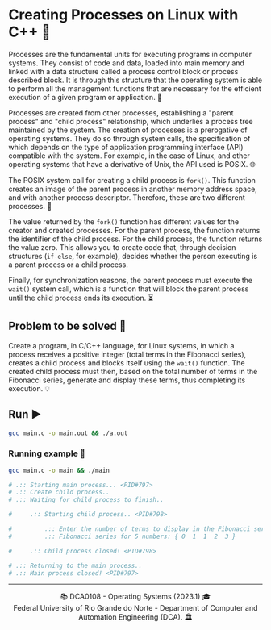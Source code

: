 # Creating Processes on Linux with C++ 🐧

Processes are the fundamental units for executing programs in computer systems. They consist of code and data, loaded into main memory and linked with a data structure called a process control block or process described block. It is through this structure that the operating system is able to perform all the management functions that are necessary for the efficient execution of a given program or application. 🚀

Processes are created from other processes, establishing a "parent process" and "child process" relationship, which underlies a process tree maintained by the system. The creation of processes is a prerogative of operating systems. They do so through system calls, the specification of which depends on the type of application programming interface (API) compatible with the system. For example, in the case of Linux, and other operating systems that have a derivative of Unix, the API used is POSIX. 🌐

The POSIX system call for creating a child process is `fork()`. This function creates an image of the parent process in another memory address space, and with another process descriptor. Therefore, these are two different processes. 🔄

The value returned by the `fork()` function has different values ​​for the creator and created processes. For the parent process, the function returns the identifier of the child process. For the child process, the function returns the value zero. This allows you to create code that, through decision structures (`if-else`, for example), decides whether the person executing is a parent process or a child process.

Finally, for synchronization reasons, the parent process must execute the `wait()` system call, which is a function that will block the parent process until the child process ends its execution. ⏳

## Problem to be solved 🤔

Create a program, in C/C++ language, for Linux systems, in which a process receives a positive integer (total terms in the Fibonacci series), creates a child process and blocks itself using the `wait()` function. The created child process must then, based on the total number of terms in the Fibonacci series, generate and display these terms, thus completing its execution. 💡

## Run ▶️

```bash
gcc main.c -o main.out && ./a.out
```

### Running example 🚀

```bash
gcc main.c -o main && ./main

# .:: Starting main process... <PID#797>
# .:: Create child process.. 
# .:: Waiting for child process to finish.. 

#     .:: Starting child process.. <PID#798>

#         .:: Enter the number of terms to display in the Fibonacci series: 5
#         .:: Fibonacci series for 5 numbers: { 0  1  1  2  3 }

#     .:: Child process closed! <PID#798>

# .:: Returning to the main process.. 
# .:: Main process closed! <PID#797> 
```

---

<div align="center">
  📚 DCA0108 - Operating Systems (2023.1) 🎓 <br/>
  Federal University of Rio Grande do Norte - Department of Computer and Automation Engineering (DCA). 🏛️
</div>